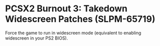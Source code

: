# PCSX2 Burnout 3: Takedown Widescreen Patches (SLPM-65719)

Force the game to run in widescreen mode (equivalent to enabling widescreen in your PS2 BIOS).
